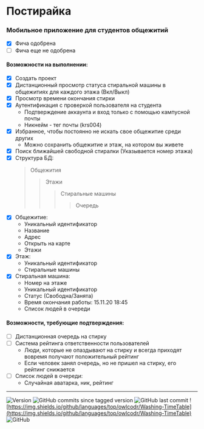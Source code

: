# Постирайка

### Мобильное приложение для студентов общежитий

- [X] Фича одобрена       
- [ ] Фича еще не одобрена  

#### Возможности на выполнении:
- [X] Создать проект
- [X] Дистанционный просмотр статуса стиральной машины в общежитиях для каждого этажа (Вкл/Выкл)
- [X] Просмотр времени окончания стирки
- [X] Аутентификация с проверкой пользователя на студента
  - Подтверждение аккаунта и вход только с помощью кампусной почты 
  - Никнейм - тег почты (krs004)
- [X] Избранное, чтобы постоянно не искать свое общежитие среди других
  - Можно сохранить общежитие и этаж, на котором вы живете
- [X] Поиск ближайшей свободной стиралки (Указывается номер этажа)
- [X] Структура БД:
  > Общежития
  >> Этажи
  >>> Стиральные машины
  >>>> Очередь
- [X] Общежитие:
  - Уникальный идентификатор
  - Название
  - Адрес
  - Открыть на карте
  - Этажи
- [X] Этаж:
  - Уникальный идентификатор
  - Стиральные машины
- [X] Стиральная машина:
  - Номер на этаже
  - Уникальный идентификатор
  - Статус (Свободна/Занята)
  - Время окончания работы: 15.11.20 18:45
  - Список людей в очереди
  
#### Возможности, требующие подтверждения:
- [ ] Дистанционная очередь на стирку
- [ ] Система рейтинга ответственности пользователей
  - Люди, которые не опаздывают на стирку и всегда приходят вовремя получают положительный рейтинг
  - Если человек занял очередь, но не пришел на стирку, его рейтинг снижается
- [ ] Список людей в очереди:
  - Случайная аватарка, ник, рейтинг
____
![Version](https://img.shields.io/github/v/tag/owlcodr/Washing-TimeTable) ![GitHub commits since tagged version](https://img.shields.io/github/commits-since/owlcodr/washing-timetable/alpha-0.1) ![GitHub last commit](https://img.shields.io/github/last-commit/owlcodr/washing-timetable)  ![https://img.shields.io/github/languages/top/owlcodr/Washing-TimeTable](https://img.shields.io/github/languages/top/owlcodr/Washing-TimeTable) ![GitHub](https://img.shields.io/github/license/owlcodr/washing-timetable)
